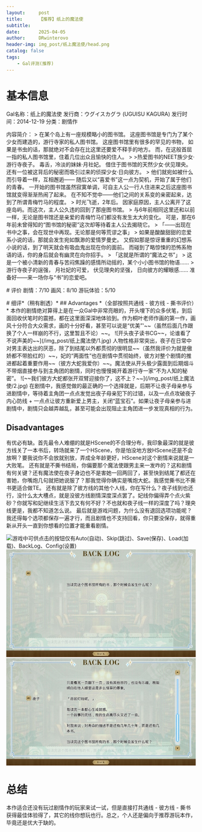 ```yaml
---
layout:     post
title:      【推荐】纸上的魔法使
subtitle:   
date:       2025-04-05
author:     DRwinterovo
header-img: img_post/纸上魔法使/head.png
catalog: false
tags:
    - Gal评测(推荐)
---
```


# 基本信息
<p>Gal名称：纸上的魔法使
发行商：ウグイスカグラ (UGUISU KAGURA)
发行时间：2014-12-19
分类：剧情作
</p>

<p>
内容简介：
> 在某个岛上有一座规模略小的图书馆。
这座图书馆是专门为了某个少女而建造的，游行寺家的私人图书馆。
这座图书馆里有很多的罕见的书物，
如果是书虫的话，那就绝对不会存在比这里还要爱不释手的地方。
而，在这般首屈一指的私人图书馆里，住着几位出众且愉快的住人。
>
>热爱图书的NEET族少女·游行寺夜子。
毒舌，冷淡的妹妹·月社妃。
借住于图书馆的天然少女·伏见理央。
还有一位被这背后的秘密而吸引过来的侦探少女·日向彼方。
>
他们就宛如被什么而引导着一样，互相邂逅——
随后又以“喜爱书”这一点为契机，开始了属于他们的青春。
一开始的图书馆虽然寂寞单调，可自主人公一行人住进来之后这座图书馆就变得渐渐热闹了起来。
在不知不觉中——他们之间的关系变的亲密起来，达到了所谓青梅竹马的程度。
>
时光飞逝，2年后。
因家庭原因，主人公离开了这座岛屿。而这次，主人公久违的回到了那座图书馆。
>
与6年前相同这里还和以前一样，无论是图书馆还是亲爱的青梅竹马们都没有发生太大的变化。
可是，那在6年前未曾得知的“图书馆的秘密”这次却等待着主人公去揭晓它。
>
「——出现在书中之事，会在现世中再现。无论那是何等荒谬之事」
>
如果是酸酸甜甜的恋爱系小说的话，那就会发生宛如飘渺的爱情罗曼史。
又假如那是惊讶重重的幻想系小说的话，到了明天就会有吸血鬼出现在你的面前。
而碰到了略惊悚的恐怖系物语的话，你的身后就会有幽灵在向你招手。
>
「这就是所谓的“魔法之书”」
>
这是一个被小清新的青春与苦闷焦躁的感情所动摇的，某个小小图书馆的物语……
>
游行寺夜子的逞强，
月社妃的可爱，
伏见理央的坚强，
日向彼方的耀眼感……
准备好——来一场你与“书”的恋爱吧。
</p>

<p>
# 评价
剧情：7/10 画风：8/10 游玩体验：5/10
</p>
# 细评*（稍有剧透）*
## Advantages
*（全部按照共通线 - 彼方线 - 撕书评价）*
本作的剧情绝对算得上是在一众Gal中非常亮眼的，开头埋下的众多伏笔，到后面回收伏笔时的震撼，都在这里面深深地体验到。作为桐叶老师作画的第一作，画风十分符合大众需求，画的十分好看，甚至可以说是“优美”'~~（虽然后面几作跟换了个人一样崩的不行，这里暂且不论）~~。
![开头夜子读书CG~~，论谁看了不说声美的~~](/img_post/纸上魔法使/1.jpg)
人物性格非常突出，夜子在日常中对男主表达出的厌恶，除了到结尾以外都贯彻的很明显~~（虽然我评价为就是傲娇都不带脸红的）~~，妃的“两面性”也在剧情中贯彻始终，彼方对整个剧情的推进都起着重要作用~~（彼方大蛇我爱你）~~。魔法使从开头极少露面到后期烟斗不带烟直接参与到主角团的剧情，同时也慢慢揭开着游行寺一家“不为人知的秘密”。
![~~我们彼方大蛇都张开双臂迎接你了，这不上？~~](/img_post/纸上魔法使/2.jpg)
在剧情中，我感觉做的最正确的一个选择就是，后期不让夜子母亲参与进剧情中，等待着主角团一点点发觉出夜子母亲犯下的过错，以及一点点攻破夜子内心防线 + 一点点让彼方重新爱上男主，关闭“蓝宝石”。如果让夜子母亲参与进剧情中，剧情只会越弄越乱，甚至可能会出现阻止主角团进一步发现真相的行为。

## Disadvantages
有优必有缺。首先最令人难绷的就是HScene的不合理分布，我印象最深的就是彼方线关了一本书后，转场就来了一个HScene，你是怕没地方放HScene还是不会放啊？要我说你不会放就别放，弄成全年龄更好，HScene对这个剧情来说就是一大败笔。
还有就是不撕书结局，你偏要那个魔法使跟男主来一发咋的？这和剧情有何关键？还有魔法使在夜子身边也不是害她一回两回了，甚至快到结尾了都还在害她，你嘴炮几句就把她说服了？那我觉得你确实是嘴炮大蛇。我感觉撕书比不撕书更适合做TE。
还有就是除了彼方线的其他个人线，你在写什么？夜子线到也还行，没什么太大槽点，就是没彼方线剧情深度深点罢了。妃线你偏得弄个点火紫砂？你就写和妃继续生活下去又有何不好？不也就和夜子线一样的深度了吗？理央线更是，我都不知道怎么说。
最后就是游戏问题，为什么没有退回选项功能呢？我还得每个选项都保存一遍才行，而且剧情也不支持回看，你只要没保存，就得重新从开头一直到你想看的位置才能重看剧情。

![游戏中可供点击的按钮仅有Auto(自动)、Skip(跳过)、Save(保存)、Load(加载)、BackLog、Config(设置)]((/img_post/纸上魔法使/3.jpg))
![阅读一定量的文本](/img_post/纸上魔法使/4.jpg) 
![保存重进后前面文本消失](/img_post/纸上魔法使/5.jpg)

# 总结
本作适合还没有玩过剧情作的玩家来试一试，但是直接打共通线 - 彼方线 - 撕书获得最佳体验得了，其它的线你想玩也行。总之，个人还是偏向于推荐游玩本作，毕竟还是优大于缺的。

